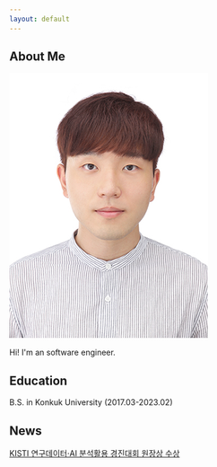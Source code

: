 ```yaml
---
layout: default
---
```


## About Me

<img class="profile-picture" src="woojin.jpeg">

Hi! I'm an software engineer.

## Education

B.S. in Konkuk University (2017.03-2023.02)

## News

[KISTI 연구데이터·AI 분석활용 경진대회 원장상 수상](https://www.hellodd.com/news/articleView.html?idxno=95124)

